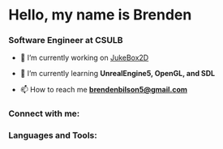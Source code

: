 <h1 align="left">Hello, my name is Brenden</h1>
<h3 align="left">Software Engineer at CSULB</h3>

- 🔭 I’m currently working on [JukeBox2D](https://github.com/racerbren/Jukebox2D)

- 🌱 I’m currently learning **UnrealEngine5, OpenGL, and SDL**

- 📫 How to reach me **brendenbilson5@gmail.com**

<h3 align="left">Connect with me:</h3>

<h3 align="left">Languages and Tools:</h3>

